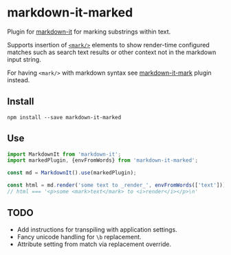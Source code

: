 # markdown-it-marked

Plugin for [markdown-it] for marking substrings within text.

Supports insertion of [`<mark/>`] elements to show render-time configured matches such as
search text results or other context not in the markdown input string.

For having `<mark/>` with markdown syntax see [markdown-it-mark] plugin instead.


## Install

    npm install --save markdown-it-marked


## Use

```js
import MarkdownIt from 'markdown-it';
import markedPlugin, {envFromWords} from 'markdown-it-marked';

const md = MarkdownIt().use(markedPlugin);

const html = md.render('some text to _render_', envFromWords(['text']));
// html === '<p>some <mark>text</mark> to <i>render</i></p>\n'
```


## TODO

* Add instructions for transpiling with application settings.
* Fancy unicode handling for `\b` replacement.
* Attribute setting from match via replacement override.


[markdown-it]: https://github.com/markdown-it/markdown-it/
[`<mark/>`]: https://developer.mozilla.org/docs/Web/HTML/Element/mark
[markdown-it-mark]: https://github.com/markdown-it/markdown-it-mark
